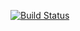 [![Build Status](https://travis-ci.org/Alvinw9/ConvertTemp.svg?branch=master)](https://travis-ci.org/Alvinw9/ConvertTemp)
